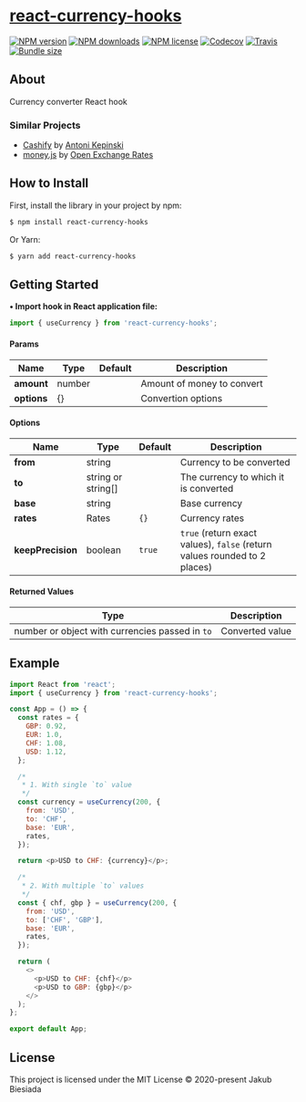 # [react-currency-hooks](https://github.com/cool-hooks/react-currency-hooks)

[![NPM version](http://img.shields.io/npm/v/react-currency-hooks?style=flat-square)](https://www.npmjs.com/package/react-currency-hooks)
[![NPM downloads](http://img.shields.io/npm/dm/react-currency-hooks?style=flat-square)](https://www.npmjs.com/package/react-currency-hooks)
[![NPM license](https://img.shields.io/npm/l/react-currency-hooks?style=flat-square)](https://www.npmjs.com/package/react-currency-hooks)
[![Codecov](https://img.shields.io/codecov/c/github/cool-hooks/react-currency-hooks?style=flat-square)](https://codecov.io/gh/cool-hooks/react-currency-hooks)
[![Travis](https://img.shields.io/travis/cool-hooks/react-currency-hooks/master?style=flat-square)](https://travis-ci.org/cool-hooks/react-currency-hooks)
[![Bundle size](https://img.shields.io/bundlephobia/min/react-currency-hooks?style=flat-square)](https://bundlephobia.com/result?p=react-currency-hooks)

## About

Currency converter React hook

### Similar Projects

- [Cashify](https://github.com/xxczaki/cashify/) by [Antoni Kepinski](https://github.com/xxczaki/)
- [money.js](https://github.com/openexchangerates/money.js/) by [Open Exchange Rates](https://github.com/openexchangerates/)

## How to Install

First, install the library in your project by npm:

```sh
$ npm install react-currency-hooks
```

Or Yarn:

```sh
$ yarn add react-currency-hooks
```

## Getting Started

**• Import hook in React application file:**

```js
import { useCurrency } from 'react-currency-hooks';
```

#### Params

| Name        | Type   | Default | Description                |
| ----------- | ------ | ------- | -------------------------- |
| **amount**  | number | ` `     | Amount of money to convert |
| **options** | {}     | ` `     | Convertion options         |

#### Options

| Name              | Type               | Default | Description                                                               |
| ----------------- | ------------------ | ------- | ------------------------------------------------------------------------- |
| **from**          | string             | ` `     | Currency to be converted                                                  |
| **to**            | string or string[] | ` `     | The currency to which it is converted                                     |
| **base**          | string             | ` `     | Base currency                                                             |
| **rates**         | Rates              | `{}`    | Currency rates                                                            |
| **keepPrecision** | boolean            | `true`  | `true` (return exact values), `false` (return values rounded to 2 places) |

#### Returned Values

| Type                                            | Description     |
| ----------------------------------------------- | --------------- |
| number or object with currencies passed in `to` | Converted value |

## Example

```js
import React from 'react';
import { useCurrency } from 'react-currency-hooks';

const App = () => {
  const rates = {
    GBP: 0.92,
    EUR: 1.0,
    CHF: 1.08,
    USD: 1.12,
  };

  /*
   * 1. With single `to` value
   */
  const currency = useCurrency(200, {
    from: 'USD',
    to: 'CHF',
    base: 'EUR',
    rates,
  });

  return <p>USD to CHF: {currency}</p>;

  /*
   * 2. With multiple `to` values
   */
  const { chf, gbp } = useCurrency(200, {
    from: 'USD',
    to: ['CHF', 'GBP'],
    base: 'EUR',
    rates,
  });

  return (
    <>
      <p>USD to CHF: {chf}</p>
      <p>USD to GBP: {gbp}</p>
    </>
  );
};

export default App;
```

## License

This project is licensed under the MIT License © 2020-present Jakub Biesiada
